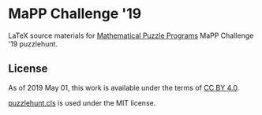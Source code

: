MaPP Challenge '19
==================

LaTeX source materials for 
[Mathematical Puzzle Programs](http://mappmath.org)
MaPP Challenge '19 puzzlehunt.

## License

As of 2019 May 01, this work is available under the terms of
[CC BY 4.0](https://creativecommons.org/licenses/by/4.0/).

[puzzlehunt.cls](https://github.com/MaPPmath/puzzlehunt.cls) is used under the MIT license.
